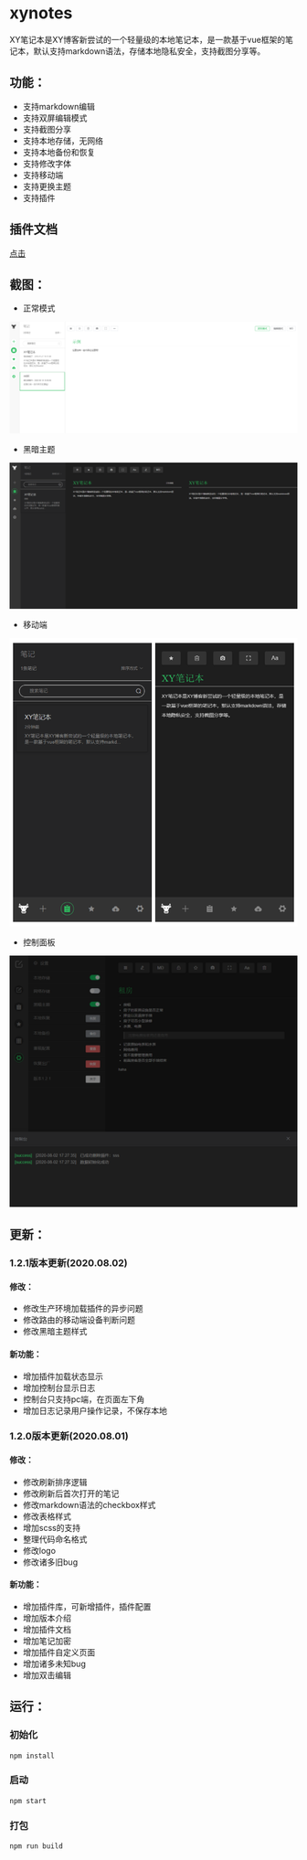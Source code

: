 # xynotes

XY笔记本是XY博客新尝试的一个轻量级的本地笔记本，是一款基于vue框架的笔记本，默认支持markdown语法，存储本地隐私安全，支持截图分享等。

## 功能：

- 支持markdown编辑
- 支持双屏编辑模式
- 支持截图分享
- 支持本地存储，无网络
- 支持本地备份和恢复
- 支持修改字体
- 支持移动端
- 支持更换主题
- 支持插件


## 插件文档

[点击](./src/plugins/README.md)


## 截图：

- 正常模式

![screenshot](./doc/screenshot.png)

- 黑暗主题

![](./doc/dark-theme.png)

- 移动端

![](./doc/xynotes-mobie.png)

- 控制面板

![](./doc/console.png)

## 更新：

### 1.2.1版本更新(2020.08.02)

#### 修改：

+ 修改生产环境加载插件的异步问题
+ 修改路由的移动端设备判断问题
+ 修改黑暗主题样式

#### 新功能：

+ 增加插件加载状态显示
+ 增加控制台显示日志
+ 控制台只支持pc端，在页面左下角
+ 增加日志记录用户操作记录，不保存本地

### 1.2.0版本更新(2020.08.01)

#### 修改：

+ 修改刷新排序逻辑
+ 修改刷新后首次打开的笔记
+ 修改markdown语法的checkbox样式
+ 修改表格样式
+ 增加scss的支持
+ 整理代码命名格式
+ 修改logo
+ 修改诸多旧bug

#### 新功能：

+ 增加插件库，可新增插件，插件配置
+ 增加版本介绍
+ 增加插件文档
+ 增加笔记加密
+ 增加插件自定义页面
+ 增加诸多未知bug
+ 增加双击编辑

## 运行：

### 初始化
```
npm install
```
### 启动
```
npm start
```
### 打包
```
npm run build
```
